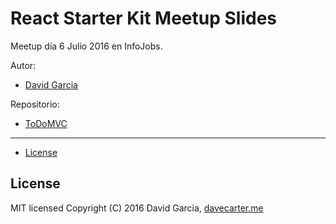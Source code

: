 # React Starter Kit Meetup Slides

Meetup día 6 Julio 2016 en InfoJobs.

Autor:
- [David Garcia](https://github.com/davecarter)

Repositorio:
- [ToDoMVC](https://github.com/davecarter/todoMVC-ReactJS)

---

- [License](#license)


## License

MIT licensed
Copyright (C) 2016 David Garcia, [davecarter.me](http://davecarter.me)

